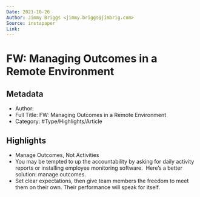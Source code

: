 ```yaml
---
Date: 2021-10-26
Author: Jimmy Briggs <jimmy.briggs@jimbrig.com>
Source: instapaper
Link:
---
```

# FW: Managing Outcomes in a Remote Environment

## Metadata
- Author: 
- Full Title: FW: Managing Outcomes in a Remote Environment
- Category: #Type/Highlights/Article

## Highlights
- Manage Outcomes, Not Activities
- You may be tempted to up the accountability by asking for daily activity reports or installing employee monitoring software. 
  Here’s a better solution: manage outcomes.
- Set clear expectations, then give team members the freedom to meet them on their own. Their performance will speak for itself.
